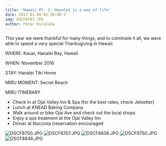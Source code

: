 ```yaml
---
title: 'Hawaii Pt. 2: Hanalei is a way of life'
date: 2017-01-09 02:30:00 Z
img: DSCF8707.JPG
author: Peter Hironaka
---
```


This year we were thankful for many things, and to culminate it all, we were able to spend a very special Thanksgiving in Hawaii.

WHERE: Kauai, Hanalei Bay, Hawaii

WHEN: November 2016

STAY: Hanalei Tiki Home

MIRU MOMENT: Secret Beach

MIRU ITINERARY

* Check In at Ojai Valley Inn & Spa (for the best rates, check Jetsetter)
* Lunch at KNEAD Baking Company
* Walk around or bike Ojai Ave and check out the local shops
* Enjoy a spa treatment at the Ojai Valley Inn
* Dinner at Nocciola (reservation encouraged

![DSCF8700.JPG](/uploads/DSCF8700.JPG)
![DSCF8707.JPG](/uploads/DSCF8707.JPG)
![DSCF8838.JPG](/uploads/DSCF8838.JPG)
![DSCF8750.JPG](/uploads/DSCF8750.JPG)
![DSCF8846.JPG](/uploads/DSCF8846.JPG)
